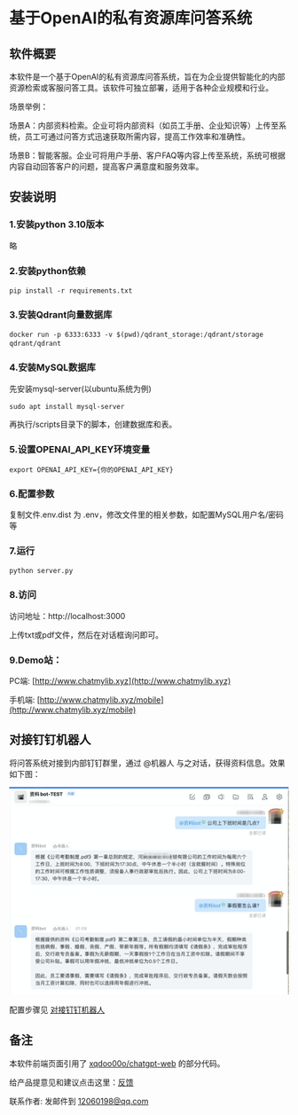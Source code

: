 # 基于OpenAI的私有资源库问答系统

## 软件概要

本软件是一个基于OpenAI的私有资源库问答系统，旨在为企业提供智能化的内部资源检索或客服问答工具。该软件可独立部署，适用于各种企业规模和行业。

场景举例：

场景A：内部资料检索。企业可将内部资料（如员工手册、企业知识等）上传至系统，员工可通过问答方式迅速获取所需内容，提高工作效率和准确性。

场景B：智能客服。企业可将用户手册、客户FAQ等内容上传至系统，系统可根据内容自动回答客户的问题，提高客户满意度和服务效率。

## 安装说明

### 1.安装python 3.10版本
略

### 2.安装python依赖

```
pip install -r requirements.txt
```

### 3.安装Qdrant向量数据库

```
docker run -p 6333:6333 -v $(pwd)/qdrant_storage:/qdrant/storage qdrant/qdrant
```

### 4.安装MySQL数据库

先安装mysql-server(以ubuntu系统为例)
```
sudo apt install mysql-server
```

再执行/scripts目录下的脚本，创建数据库和表。

### 5.设置OPENAI_API_KEY环境变量

```
export OPENAI_API_KEY={你的OPENAI_API_KEY}
```

### 6.配置参数

复制文件.env.dist 为 .env，修改文件里的相关参数，如配置MySQL用户名/密码等

### 7.运行

```
python server.py
```

### 8.访问

访问地址：http://localhost:3000  

上传txt或pdf文件，然后在对话框询问即可。


### 9.Demo站：

PC端: [http://www.chatmylib.xyz](http://www.chatmylib.xyz)  

手机端: [http://www.chatmylib.xyz/mobile](http://www.chatmylib.xyz/mobile)


## 对接钉钉机器人
将问答系统对接到内部钉钉群里，通过 @机器人 与之对话，获得资料信息。效果如下图：

![图片](docs/imgs/dingtalk/10.png)

配置步骤见 [对接钉钉机器人](docs/dingtalk_integration_guide.md)


## 备注

本软件前端页面引用了 [xqdoo00o/chatgpt-web](https://github.com/xqdoo00o/chatgpt-web) 的部分代码。

给产品提意见和建议点击这里：<a href="https://support.qq.com/product/538086" target="_blank">反馈</a>

联系作者: 发邮件到 12060198@qq.com
